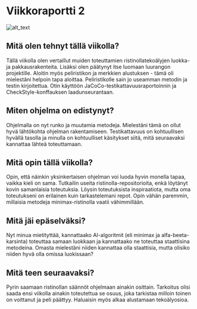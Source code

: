 # Viikkoraportti 2

![alt_text](https://media0.giphy.com/media/qTD9EXZRgI1y0/200.webp?cid=ecf05e475b65da6d3b7e4ee569b881b795ea734ec432ec30&rid=200.webp)

## Mitä olen tehnyt tällä viikolla?

Tällä viikolla olen vertaillut muiden toteuttamien ristinollatekoälyjen luokka- ja pakkausrakenteita. Lisäksi olen päätynyt itse luomaan 
luurangon projektille. Aloitin myös peliristikon ja merkkien alustuksen - tämä oli mielestäni helpoin tapa aloittaa.
Peliristikolle sain jo useamman metodin ja testin kirjoitettua. 
Otin käyttöön JaCoCo-testikattavuusraportoinnin ja CheckStyle-konffauksen laadunseurantaan. 

## Miten ohjelma on edistynyt?

Ohjelmalla on nyt runko ja muutamia metodeja. Mielestäni tämä on ollut hyvä lähtökohta ohjelman rakentamiseen. 
Testikattavuus on kohtuullisen hyvällä tasolla ja minulla on kohtuulliset käsitykset siitä, mitä seuraavaksi kannattaa lähteä toteuttamaan.

## Mitä opin tällä viikolla?

Opin, että näinkin yksinkertaisen ohjelman voi luoda hyvin monella tapaa, vaikka kieli on sama.
Tutkailin useita ristinolla-repositorioita, enkä löytänyt kovin samanlaisia toteutuksia.
Löysin toteutuksista inspiraatiota, mutta oma toteutukseni on erilainen kuin tarkastelemani repot. 
Opin vähän paremmin, millaisia metodeja minimax-ristinolla vaatii vähimmillään. 

## Mitä jäi epäselväksi?

Nyt minua mietityttää, kannattaako AI-algoritmit (eli minimax ja alfa-beeta-karsinta) toteuttaa samaan luokkaan ja kannattaako ne toteuttaa staattisina metodeina.
Omasta mielestäni niiden kannattaa olla staattisia, mutta olisiko niiden hyvä olla omissa luokissaan?

## Mitä teen seuraavaksi?

Pyrin saamaan ristinollan säännöt ohjelmaan ainakin osittain. 
Tarkoitus olisi saada ensi viikolla ainakin toteutettua se osuus, joka tarkistaa milloin toinen on voittanut ja peli päättyy.
Haluaisin myös alkaa alustamaan tekoälyosioa.
